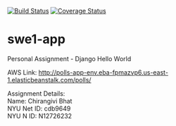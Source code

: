 [![Build Status](https://app.travis-ci.com/Chinnu1103/swe1-app.svg?branch=master)](https://app.travis-ci.com/Chinnu1103/swe1-app)
[![Coverage Status](https://coveralls.io/repos/github/Chinnu1103/swe1-app/badge.svg?branch=master)](https://coveralls.io/github/Chinnu1103/swe1-app?branch=master)  

# swe1-app
Personal Assignment - Django Hello World


AWS Link: http://polls-app-env.eba-fpmazvp6.us-east-1.elasticbeanstalk.com/polls/

Assignment Details:  
Name: Chirangivi Bhat  
NYU Net ID: cdb9649  
NYU N ID: N12726232
